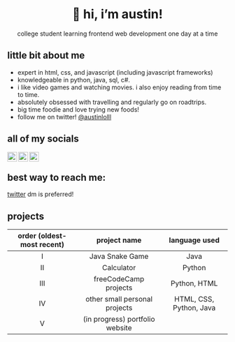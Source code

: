 <h1 align="center"> 👋 hi, i’m austin! </h1>
<p align="center"> college student learning frontend web development one day at a time </p>

## little bit about me

  - expert in html, css, and javascript (including javascript frameworks) 
  - knowledgeable in python, java, sql, c#.
  - i like video games and watching movies. i also enjoy reading from time to time. 
  - absolutely obsessed with travelling and regularly go on roadtrips.
  - big time foodie and love trying new foods!
  - follow me on twitter! [@austinlolll](https://twitter.com/austinlolll)
## all of my socials
[<img align="left" alt="codeSTACKr | Twitter" width="22px" src="https://cdn2.iconfinder.com/data/icons/social-media-2285/512/1_Twitter_colored_svg-512.png" />][twitter]
[<img align="left" alt="codeSTACKr | LinkedIn" width="22px" src="https://cdn2.iconfinder.com/data/icons/social-media-2285/512/1_Linkedin_unofficial_colored_svg-512.png" />][linkedin]
[<img align="left" alt="codeSTACKr | Twitch" width="22px" src="https://cdn2.iconfinder.com/data/icons/social-media-2285/512/1_Twitch_colored_svg-256.png" />][twitch]

</br>

## best way to reach me:
[twitter](https://twitter.com/austinlolll) dm is preferred!

## projects

| order (oldest-most recent) | project name | language used |
|:------:|:-----------------:|:------:|
|   I  |Java Snake Game| Java |
|   II  |Calculator| Python |
|   III  |freeCodeCamp projects| Python, HTML |
|   IV  |other small personal projects| HTML, CSS, Python, Java |
|   V  |(in progress) portfolio website

</details>

[twitter]: https://twitter.com/austinlolll
[instagram]: https://instagram.com/a.l.mack
[linkedin]: https://linkedin.com/in/austin-mackey-695a2a210
[twitch]: https://www.twitch.tv/soapieelol
<!---
leeaustin9/leeaustin9 is a ✨ special ✨ repository because its `README.md` (this file) appears on your GitHub profile.
You can click the Preview link to take a look at your changes.
--->
